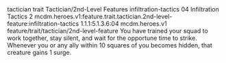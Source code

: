 <ability>
  <metadata>
    <class>tactician</class>
    <feature_type>trait</feature_type>
    <file_dpath>Tactician/2nd-Level Features</file_dpath>
    <item_id>infiltration-tactics</item_id>
    <item_index>04</item_index>
    <item_name>Infiltration Tactics</item_name>
    <level>2</level>
    <scc>mcdm.heroes.v1:feature.trait.tactician.2nd-level-feature:infiltration-tactics</scc>
    <scdc>1.1.1:5.1.3.6:04</scdc>
    <source>mcdm.heroes.v1</source>
    <type>feature/trait/tactician/2nd-level-feature</type>
  </metadata>
  <effects>
    <effect type="mundane">You have trained your squad to work together, stay silent, and wait for the opportune time to strike. Whenever you or any ally within 10 squares of you becomes hidden, that creature gains 1 surge.</effect>
  </effects>
</ability>
